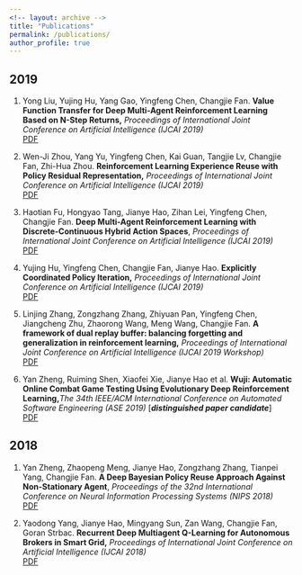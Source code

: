 ```yaml
---
<!-- layout: archive -->
title: "Publications"
permalink: /publications/
author_profile: true
---
```



## 2019
1. Yong Liu, Yujing Hu, Yang Gao, Yingfeng Chen, Changjie Fan. **Value Function Transfer for Deep Multi-Agent Reinforcement Learning Based on N-Step Returns,** _Proceedings of International Joint Conference on Artificial Intelligence (IJCAI 2019)_
<br />[PDF](http://academicpages.github.io/files/paper1.pdf)

2. Wen-Ji Zhou, Yang Yu, Yingfeng Chen, Kai Guan, Tangjie Lv, Changjie Fan, Zhi-Hua Zhou. **Reinforcement Learning Experience Reuse with Policy Residual Representation,** _Proceedings of International Joint Conference on Artificial Intelligence (IJCAI 2019)_
<br />[PDF](http://academicpages.github.io/files/paper1.pdf)

3. Haotian Fu, Hongyao Tang, Jianye Hao, Zihan Lei, Yingfeng Chen, Changjie Fan. **Deep Multi-Agent Reinforcement Learning with Discrete-Continuous Hybrid Action Spaces**, _Proceedings of International Joint Conference on Artificial Intelligence (IJCAI 2019)_
<br />[PDF](http://academicpages.github.io/files/paper1.pdf)

4. Yujing Hu, Yingfeng Chen, Changjie Fan, Jianye Hao. **Explicitly Coordinated Policy Iteration,** _Proceedings of International Joint Conference on Artificial Intelligence (IJCAI 2019)_
<br />[PDF](http://academicpages.github.io/files/paper1.pdf)

5. Linjing Zhang, Zongzhang Zhang, Zhiyuan Pan, Yingfeng Chen, Jiangcheng Zhu, Zhaorong Wang, Meng Wang, Changjie Fan. **A framework of dual replay buffer: balancing forgetting and generalization in reinforcement learning,** _Proceedings of International Joint Conference on Artificial Intelligence (IJCAI 2019 Workshop)_
<br />[PDF](http://academicpages.github.io/files/paper1.pdf)

6. Yan Zheng, Ruiming Shen, Xiaofei Xie, Jianye Hao et al. **Wuji: Automatic Online Combat Game Testing Using Evolutionary Deep Reinforcement Learning,**_The 34th IEEE/ACM International Conference on Automated Software Engineering (ASE 2019)_ [***distinguished paper candidate***]
<br />[PDF](http://academicpages.github.io/files/paper1.pdf)


## 2018 
1. Yan Zheng, Zhaopeng Meng, Jianye Hao, Zongzhang Zhang, Tianpei Yang, Changjie Fan. **A Deep Bayesian Policy Reuse Approach Against Non-Stationary Agent**, _Proceedings of the 32nd International Conference on Neural Information Processing Systems (NIPS 2018)_
<br />[PDF](http://academicpages.github.io/files/paper1.pdf) 

2. Yaodong Yang, Jianye Hao, Mingyang Sun, Zan Wang, Changjie Fan, Goran Strbac. **Recurrent Deep Multiagent Q-Learning for Autonomous Brokers in Smart Grid,** _Proceedings of International Joint Conference on Artificial Intelligence (IJCAI 2018)_
<br />[PDF](http://academicpages.github.io/files/paper1.pdf)



<!-- {% if author.googlescholar %}
  You can also find my articles on <u><a href="{{author.googlescholar}}">my Google Scholar profile</a>.</u>
{% endif %}

{% include base_path %}

{% for post in site.publications reversed %}
  {% include archive-single.html %}
{% endfor %} -->
